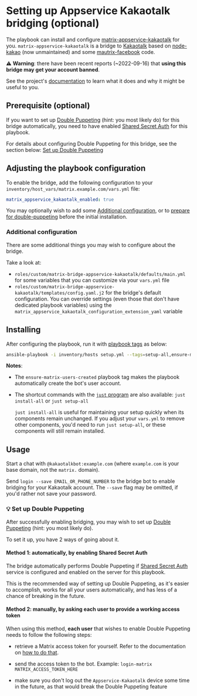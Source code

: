 # Setting up Appservice Kakaotalk bridging (optional)

The playbook can install and configure [matrix-appservice-kakaotalk](https://src.miscworks.net/fair/matrix-appservice-kakaotalk) for you. `matrix-appservice-kakaotalk` is a bridge to [Kakaotalk](https://www.kakaocorp.com/page/service/service/KakaoTalk?lang=ENG) based on [node-kakao](https://github.com/storycraft/node-kakao) (now unmaintained) and some [mautrix-facebook](https://github.com/mautrix/facebook) code.

⚠️ **Warning**: there have been recent reports (~2022-09-16) that **using this bridge may get your account banned**.

See the project's [documentation](https://src.miscworks.net/fair/matrix-appservice-kakaotalk) to learn what it does and why it might be useful to you.

## Prerequisite (optional)

If you want to set up [Double Puppeting](https://docs.mau.fi/bridges/general/double-puppeting.html) (hint: you most likely do) for this bridge automatically, you need to have enabled [Shared Secret Auth](configuring-playbook-shared-secret-auth.md) for this playbook.

For details about configuring Double Puppeting for this bridge, see the section below: [Set up Double Puppeting](#-set-up-double-puppeting)

## Adjusting the playbook configuration

To enable the bridge, add the following configuration to your `inventory/host_vars/matrix.example.com/vars.yml` file:

```yaml
matrix_appservice_kakaotalk_enabled: true
```

You may optionally wish to add some [Additional configuration](#additional-configuration), or to [prepare for double-puppeting](#set-up-double-puppeting) before the initial installation.

### Additional configuration

There are some additional things you may wish to configure about the bridge.

Take a look at:

- `roles/custom/matrix-bridge-appservice-kakaotalk/defaults/main.yml` for some variables that you can customize via your `vars.yml` file
- `roles/custom/matrix-bridge-appservice-kakaotalk/templates/config.yaml.j2` for the bridge's default configuration. You can override settings (even those that don't have dedicated playbook variables) using the `matrix_appservice_kakaotalk_configuration_extension_yaml` variable

## Installing

After configuring the playbook, run it with [playbook tags](playbook-tags.md) as below:

<!-- NOTE: let this conservative command run (instead of install-all) to make it clear that failure of the command means something is clearly broken. -->
```sh
ansible-playbook -i inventory/hosts setup.yml --tags=setup-all,ensure-matrix-users-created,start
```

**Notes**:

- The `ensure-matrix-users-created` playbook tag makes the playbook automatically create the bot's user account.

- The shortcut commands with the [`just` program](just.md) are also available: `just install-all` or `just setup-all`

  `just install-all` is useful for maintaining your setup quickly when its components remain unchanged. If you adjust your `vars.yml` to remove other components, you'd need to run `just setup-all`, or these components will still remain installed.

## Usage

Start a chat with `@kakaotalkbot:example.com` (where `example.com` is your base domain, not the `matrix.` domain).

Send `login --save EMAIL_OR_PHONE_NUMBER` to the bridge bot to enable bridging for your Kakaotalk account. The `--save` flag may be omitted, if you'd rather not save your password.

### 💡 Set up Double Puppeting

After successfully enabling bridging, you may wish to set up [Double Puppeting](https://docs.mau.fi/bridges/general/double-puppeting.html) (hint: you most likely do).

To set it up, you have 2 ways of going about it.

#### Method 1: automatically, by enabling Shared Secret Auth

The bridge automatically performs Double Puppeting if [Shared Secret Auth](configuring-playbook-shared-secret-auth.md) service is configured and enabled on the server for this playbook.

This is the recommended way of setting up Double Puppeting, as it's easier to accomplish, works for all your users automatically, and has less of a chance of breaking in the future.

#### Method 2: manually, by asking each user to provide a working access token

When using this method, **each user** that wishes to enable Double Puppeting needs to follow the following steps:

- retrieve a Matrix access token for yourself. Refer to the documentation on [how to do that](obtaining-access-tokens.md).

- send the access token to the bot. Example: `login-matrix MATRIX_ACCESS_TOKEN_HERE`

- make sure you don't log out the `Appservice-Kakaotalk` device some time in the future, as that would break the Double Puppeting feature
